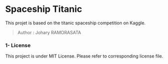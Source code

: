 # Spaceship Titanic
This projet is based on the titanic spaceship competition on Kaggle.
> Author : Johary RAMORASATA

### 1- License
This project is under MIT License. Please refer to corresponding license file.
